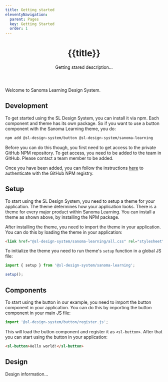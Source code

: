 ```yaml
---
title: Getting started
eleventyNavigation:
  parent: Pages
  key: Getting Started
  order: 1
---
```

<header class="ds-tokens__main-heading">
<div class="ds-tokens__heading-wrapper">
  <h1 class="ds-heading-1">{{title}}</h1>
  <p class="ds-tokens__heading-description">
  Getting stared description...
  </p>
</div>
</header>

<section class="ds-subpage-section">

Welcome to Sanoma Learning Design System.

## Development

To get started using the SL Design System, you can install it via npm. Each component and theme has its own package. So if you want to use a button component with the Sanoma Learning theme, you do:

<div class="ds-code">

  ```bash
  npm add @sl-design-system/button @sl-design-system/sanoma-learning
  ```

</div>

Before you can do this though, you first need to get access to the private GitHub NPM repository. To get access, you need to be added to the team in GitHub. Please contact a team member to be added.

Once you have been added, you can follow the instructions [here](https://docs.github.com/en/packages/working-with-a-github-packages-registry/working-with-the-npm-registry#authenticating-to-github-packages) to authenticate with the GitHub NPM registry.

## Setup

To start using the SL Design System, you need to setup a theme for your application. The theme determines how your application looks. There is a theme for every major product within Sanoma Learning. You can install a theme as shown above, by installing the NPM package.

After installing the theme, you need to import the theme in your application. You can do this by loading the theme in your application:

<div class="ds-code">

  ```html
  <link href="@sl-design-system/sanoma-learning/all.css" rel="stylesheet">
  ```

</div>

To initialize the theme you need to run theme's `setup` function in a global JS file:
<div class="ds-code">

  ```js
  import { setup } from '@sl-design-system/sanoma-learning';

  setup();
  ```

</div>

## Components

To start using the button in our example, you need to import the button component in your application. You can do this by importing the button component in your main JS file:

<div class="ds-code">

  ```js
  import '@sl-design-system/button/register.js';
  ```

</div>

This will load the button component and register it as `<sl-button>`. After that you can start using the button in your application:

<div class="ds-code">

  ```html
  <sl-button>Hello world!</sl-button>
  ```
  
</div>

## Design

Design information...

</section>
